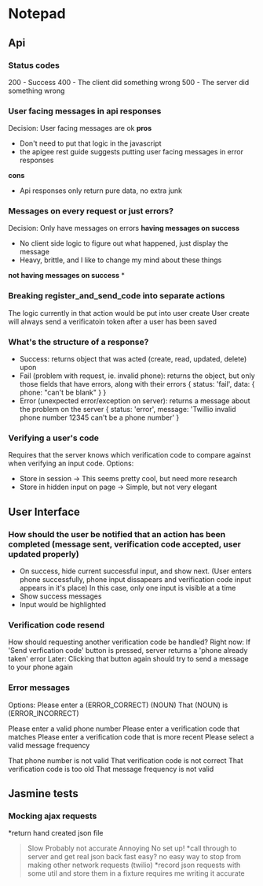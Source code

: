 # Notepad

## Api
### Status codes
200 - Success
400 - The client did something wrong
500 - The server did something wrong

### User facing messages in api responses
Decision: User facing messages are ok
**pros**
 * Don't need to put that logic in the javascript
 * the apigee rest guide suggests putting user facing messages in error responses

**cons**
 * Api responses only return pure data, no extra junk

### Messages on every request or just errors?
Decision: Only have messages on errors
**having messages on success**
* No client side logic to figure out what happened, just display the message
* Heavy, brittle, and I like to change my mind about these things

**not having messages on success**
* 

### Breaking register_and_send_code into separate actions
The logic currently in that action would be put into user create
User create will always send a verificatoin token after a user has been saved

### What's the structure of a response?
* Success: returns object that was acted (create, read, updated, delete) upon
* Fail (problem with request, ie. invalid phone): returns the object, but only those fields that have errors, along with their errors
{
status: 'fail',
data: {
phone: "can't be blank"
}
}
* Error (unexpected error/exception on server): returns a message about the problem on the server
{
status: 'error',
message: 'Twillio invalid phone number 12345 can't be a phone number'
}

### Verifying a user's code
Requires that the server knows which verification code to compare against when verifying an input code.
Options:
* Store in session -> This seems pretty cool, but need more research
* Store in hidden input on page -> Simple, but not very elegant

## User Interface
### How should the user be notified that an action has been completed (message sent, verification code accepted, user updated properly)
* On success, hide current successful input, and show next. 
(User enters phone successfully, phone input dissapears and verification code input appears in it's place)
In this case, only one input is visible at a time
* Show success messages
* Input would be highlighted 

### Verification code resend
How should requesting another verification code be handled?
Right now: If 'Send verfication code' button is pressed, server returns a 'phone already taken' error
Later: Clicking that button again should try to send a message to your phone again

### Error messages
Options:
Please enter a (ERROR_CORRECT) (NOUN)
That (NOUN) is (ERROR_INCORRECT)

Please enter a valid phone number
Please enter a verification code that matches
Please enter a verification code that is more recent
Please select a valid message frequency

That phone number is not valid
That verification code is not correct
That verification code is too old
That message frequency is not valid

## Jasmine tests
### Mocking ajax requests
*return hand created json file
> Slow
> Probably not accurate
> Annoying
> No set up!
*call through to server and get real json back
> fast
> easy?
> no easy way to stop from making other network requests (twilio)
*record json requests with some util and store them in a fixture
> requires me writing it
> accurate
